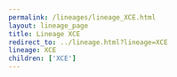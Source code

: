 ```yaml
---
permalink: /lineages/lineage_XCE.html
layout: lineage_page
title: Lineage XCE
redirect_to: ../lineage.html?lineage=XCE
lineage: XCE
children: ['XCE']
---
```

